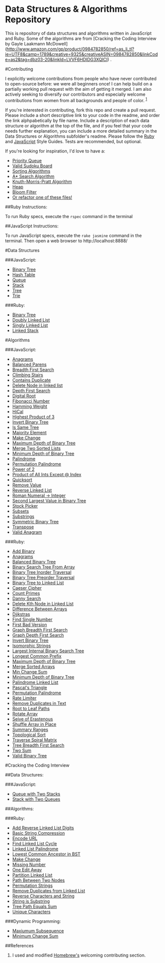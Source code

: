 Data Structures & Algorithms Repository
==========

This is repository of data structures and algorithms written in JavaScript and Ruby. Some of the algorithms are from
[Cracking the Coding Interview by Gayle Laakmann McDowell]
(http://www.amazon.com/gp/product/0984782850/ref=as_li_tl?ie=UTF8&camp=1789&creative=9325&creativeASIN=0984782850&linkCode=as2&tag=dbz03-20&linkId=LVVF6HDIDG3XQICI)
.
 
#Contributing
 
I explicitly welcome contributions from people who have never contributed to open-source before: we were all beginners once! I can help build on a partially working pull request with the aim of getting it merged. I am also actively seeking to diversify our contributors and especially welcome contributions from women from all backgrounds and people of color. <sup>[1](#References)</sup>

If you're interested in contributing, fork this repo and create a pull request. Please include a short descriptive link to your code in the readme, and order the link alphpabetically by file name. Include a description of each data structure or algorithm at the top of the file, and if you feel that your code needs further explanation, you can include a more detailed summary in the Data Structures or Algorithms subfolder's readme. Please follow the [Ruby](https://github.com/bbatsov/ruby-style-guide) and [JavaScript](https://github.com/airbnb/javascript) Style Guides. Tests are recommended, but optional.
 
If you're looking for inspiration, I'd love to have a:
 
 + [Priority Queue](https://en.wikipedia.org/wiki/Priority_queue)
 + [Valid Sudoku Board](https://en.wikipedia.org/wiki/Sudoku_solving_algorithms)
 + [Sorting Algorithms](https://en.wikipedia.org/wiki/Sorting_algorithm#Popular_sorting_algorithms)
 + [A* Search Algorithm](https://en.wikipedia.org/wiki/A*_search_algorithm)
 + [Knuth-Morris-Pratt Algorithm](https://en.wikipedia.org/wiki/Knuth%E2%80%93Morris%E2%80%93Pratt_algorithm)
 + [Heap](https://en.wikipedia.org/wiki/Heap_\(data_structure\))
 + [Bloom Filter](https://en.wikipedia.org/wiki/Bloom_filter)
 + [Or refactor one of these files!](/REFACTOR.md)
 
##Ruby Instructions:
 
 To run Ruby specs, execute the `rspec` command in the terminal
 
##JavaScript Instructions:
 
 To run JavaScript specs, execute the `rake jasmine` command in the terminal. Then open a web browser to
 http://localhost:8888/

#Data Structures

###JavaScript:

* [Binary Tree](/Data-Structures/JavaScript/binary-tree.js)
* [Hash Table](/Data-Structures/JavaScript/hash-table.js)
* [Queue](/Data-Structures/JavaScript/queue.js)
* [Stack](/Data-Structures/JavaScript/stack.js)
* [Tree](/Data-Structures/JavaScript/tree.js)
* [Trie](/Data-Structures/JavaScript/trie.js)

###Ruby:

* [Binary Tree](/Data-Structures/Ruby/binary_tree.rb)
* [Doubly Linked List](/Data-Structures/Ruby/doubly_linked_list.rb)
* [Singly Linked List](/Data-Structures/Ruby/singly_linked_list.rb)
* [Linked Stack](/Data-Structures/Ruby/linked_stack.rb)

#Algorithms

###JavaScript:

* [Anagrams](/Algorithms/JavaScript/anagrams.js)
* [Balanced Parens](/Algorithms/JavaScript/balanced-parens.js)
* [Breadth First Search](/Algorithms/JavaScript/breadth-first-search.js)
* [Climbing Stairs](/Algorithms/JavaScript/climbing-stairs.js)
* [Contains Duplicate](/Algorithms/JavaScript/contains-duplicate.js)
* [Delete Node in linked list](/Algorithms/JavaScript/delete-node-in-linked-list.js)
* [Depth First Search](/Algorithms/JavaScript/depth-first-search.js)
* [Digital Root](/Algorithms/JavaScript/digital-root.js)
* [Fibonacci Number](/Algorithms/JavaScript/fibonacci-number.js)
* [Hamming Weight](/Algorithms/JavaScript/hamming-weight.js)
* [HiCal](/Algorithms/JavaScript/hical.js)
* [Highest Product of 3](/Algorithms/JavaScript/highest-product-of-three.js)
* [Invert Binary Tree](/Algorithms/JavaScript/invert-binary-tree.js)
* [Is Same Tree](/Algorithms/JavaScript/is-same-tree.js)
* [Majority Element](/Algorithms/JavaScript/majority-element.js)
* [Make Change](/Algorithms/JavaScript/make-change.js)
* [Maximum Depth of Binary Tree](/Algorithms/JavaScript/maximum-depth-of-binary-tree.js)
* [Merge Two Sorted Lists](/Algorithms/JavaScript/merge-two-sorted-lists.js)
* [Minimum Depth of Binary Tree](/Algorithms/JavaScript/minimum-depth-of-binary-tree.js)
* [Palindrome](/Algorithms/JavaScript/palindrome.js)
* [Permutation Palindrome](/Algorithms/JavaScript/permutation-palindrome.js)
* [Power of 2](/Algorithms/JavaScript/power-of-two.js)
* [Product of All Ints Except @ Index](/Algorithms/JavaScript/product-of-ints.js)
* [Quicksort](/Algorithms/JavaScript/quicksort.js)
* [Remove Value](/Algorithms/JavaScript/remove-value.js)
* [Reverse Linked List](/Algorithms/JavaScript/reverse-linked-list.js)
* [Roman Numeral -> Integer](/Algorithms/JavaScript/roman-numeral-to-integer.js)
* [Second Largest Value in Binary Tree](/Algorithms/JavaScript/second-largest-binary-tree.js)
* [Stock Picker](/Algorithms/JavaScript/stock-picker.js)
* [Subsets](/Algorithms/JavaScript/subsets.js)
* [Substrings](/Algorithms/JavaScript/substrings.js)
* [Symmetric Binary Tree](/Algorithms/JavaScript/symmetric-binary-tree.js)
* [Transpose](/Algorithms/JavaScript/transpose.js)
* [Valid Anagram](/Algorithms/JavaScript/valid-anagram.js)

###Ruby:

* [Add Binary](/Algorithms/Ruby/add_binary.rb)
* [Anagrams](/Algorithms/Ruby/anagrams.rb)
* [Balanced Binary Tree](/Algorithms/Ruby/balanced_binary_tree.rb)
* [Binary Search Tree From Array](/Algorithms/Ruby/binary_search_tree_from_array.rb)
* [Binary Tree Inorder Traversal](/Algorithms/Ruby/binary_tree_inorder_traversal.rb)
* [Binary Tree Preorder Traversal](/Algorithms/Ruby/binary_tree_preorder_traversal.rb)
* [Binary Tree to Linked List](/Algorithms/Ruby/binary_tree_to_linked_list.rb)
* [Caeser Cipher](/Algorithms/Ruby/caesar_cipher.rb)
* [Count Primes](/Algorithms/Ruby/count_primes.rb)
* [Danny Search](/Algorithms/Ruby/danny_search.rb)
* [Delete Kth Node in Linked List](/Algorithms/Ruby/delete_kth_node.rb)
* [Difference Between Arrays](/Algorithms/Ruby/difference_between_arrays.rb)
* [Dijkstras](/Algorithms/Ruby/dijkstras.rb)
* [Find Single Number](/Algorithms/Ruby/find_single_number.rb)
* [First Bad Version](/Algorithms/Ruby/first_bad_version.rb)
* [Graph Breadth First Search](/Algorithms/Ruby/graph_breadth_first_search.rb)
* [Graph Depth First Search](/Algorithms/Ruby/graph_depth_first_search.rb)
* [Invert Binary Tree](/Algorithms/Ruby/invert_binary_tree.rb)
* [Isomorphic Strings](/Algorithms/Ruby/isomorphic_strings.rb)
* [Largest Internal Binary Search Tree](/Algorithms/Ruby/largest_internal_binary_search_tree.rb)
* [Longest Common Prefix](/Algorithms/Ruby/longest_common_prefix.rb)
* [Maximum Depth of Binary Tree](/Algorithms/Ruby/maximum_depth_of_binary_tree.rb)
* [Merge Sorted Arrays](/Algorithms/Ruby/merge_sorted_arrays.rb)
* [Min Change Sum](/Algorithms/Ruby/min_change_sum.rb)
* [Minimum Depth of Binary Tree](/Algorithms/Ruby/minimum_depth_of_binary_tree.rb)
* [Palindrome Linked List](/Algorithms/Ruby/palindrome_linked_list.rb)
* [Pascal's Triangle](/Algorithms/Ruby/pascals_triangle.rb)
* [Permutation Palindrome](/Algorithms/Ruby/permutation_palindrome.rb)
* [Rate Limiter](/Algorithms/Ruby/rate_limiter.rb)
* [Remove Duplicates in Text](/Algorithms/Ruby/remove_duplicates.rb)
* [Root to Leaf Paths](/Algorithms/Ruby/root_to_leaf_paths.rb)
* [Rotate Array](/Algorithms/Ruby/rotate_array.rb)
* [Seive of Erastenous](/Algorithms/Ruby/seive_of_erastenous.rb)
* [Shuffle Array in Place](/Algorithms/Ruby/shuffle_array_in_place.rb)
* [Summary Ranges](/Algorithms/Ruby/summary_ranges.rb)
* [Topological Sort](/Algorithms/Ruby/topological_sort.rb)
* [Traverse Spiral Matrix](/Algorithms/Ruby/traverse_spiral_matrix.rb)
* [Tree Breadth First Search](/Algorithms/Ruby/tree_breadth_first_search.rb)
* [Two Sum](/Algorithms/Ruby/two_sum.rb)
* [Valid Binary Tree](/Algorithms/Ruby/valid_binary_tree.rb)

#Cracking the Coding Interview

##Data Structures:

###JavaScript:

* [Queue with Two Stacks](/Data-Structures/Cracking-the-Coding-Interview/queue-with-two-stacks.js)
* [Stack with Two Queues](/Data-Structures/Cracking-the-Coding-Interview/stack-with-two-queues.js)

##Algorithms:

###Ruby:

* [Add Reverse Linked List Digits](/Algorithms/Cracking-the-Coding-Interview/add_reversed_linked_list_digits.rb)
* [Basic String Compression](/Algorithms/Cracking-the-Coding-Interview/basic_string_compression.rb)
* [Encode URL](/Algorithms/Cracking-the-Coding-Interview/encode_url.rb)
* [Find Linked List Cycle](/Algorithms/Cracking-the-Coding-Interview/find_linked_list_cycle.rb)
* [Linked List Palindrome](/Algorithms/Cracking-the-Coding-Interview/linked_list_palindrome.rb)
* [Lowest Common Ancestor in BST](/Algorithms/Cracking-the-Coding-Interview/lowest_common_ancestor.rb)
* [Make Change](/Algorithms/Cracking-the-Coding-Interview/make_change.rb)
* [Missing Number](/Algorithms/Cracking-the-Coding-Interview/missing_number.rb)
* [One Edit Away](/Algorithms/Cracking-the-Coding-Interview/one_edit_away.rb)
* [Partition Linked List](/Algorithms/Cracking-the-Coding-Interview/partition_linked_list.rb)
* [Path Between Two Nodes](/Algorithms/Cracking-the-Coding-Interview/path_between_two_nodes.rb)
* [Permutation Strings](/Algorithms/Cracking-the-Coding-Interview/permutations_strings.rb)
* [Remove Duplicates from Linked List](/Algorithms/Cracking-the-Coding-Interview/remove_duplicates_from_linked_list.rb)
* [Reverse Characters and String](/Algorithms/Cracking-the-Coding-Interview/reverse_characters_and_string.rb)
* [String is Substring](/Algorithms/Cracking-the-Coding-Interview/string_is_substring.rb)
* [Tree Path Equals Sum](/Algorithms/Cracking-the-Coding-Interview/tree_path_equals_sum.rb)
* [Unique Characters](/Algorithms/Cracking-the-Coding-Interview/unique_characters.rb)

###Dynamic Programming:

* [Maxiumum Subsequence](/Algorithms/Dynamic-Programming/max_subsequence.rb)
* [Minimum Change Sum](/Algorithms/Dynamic-Programming/min_change-sum.rb)


##References

  1. I used and modified [Homebrew's](https://github.com/Homebrew/brew#contributing) welcoming contributing section.
